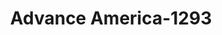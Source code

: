 ---
f_zip-code: 93292
f_state-code: CA
title: Advance America-1293
f_phone: 559-662-0134
f_city-only: Visalia
f_address: 1436 North Ben Maddox Way Visalia
f_location-unique-id: '1293'
slug: advance-america-1293
updated-on: '2024-05-30T13:46:58.046Z'
created-on: '2024-05-30T13:36:59.803Z'
published-on: '2024-05-30T13:54:32.469Z'
f_city-state: cms/city/visalia-ca.md
f_company: cms/company/advance-america.md
f_state: cms/state/california.md
layout: '[payday-loan].html'
tags: payday-loan
---
